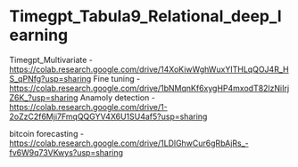 # Timegpt_Tabula9_Relational_deep_learning


Timegpt_Multivariate - https://colab.research.google.com/drive/14XoKiwWghWuxYITHLqQOJ4R_HS_qPNfg?usp=sharing
Fine tuning - https://colab.research.google.com/drive/1bNMqnKf6xygHP4mxodT82lzNiIrjZ6K_?usp=sharing
Anamoly detection - https://colab.research.google.com/drive/1-2oZzC2f6Mji7FmqQQGYV4X6U1SU4af5?usp=sharing

bitcoin forecasting - https://colab.research.google.com/drive/1LDlGhwCur6gRbAjRs_-fv6W9q73VKwys?usp=sharing
